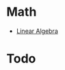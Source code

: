 # Math

+ [Linear Algebra](https://github.com/billyxs/notes.md/blob/master/math/LINEAR-ALGEBRA.md)

# Todo
